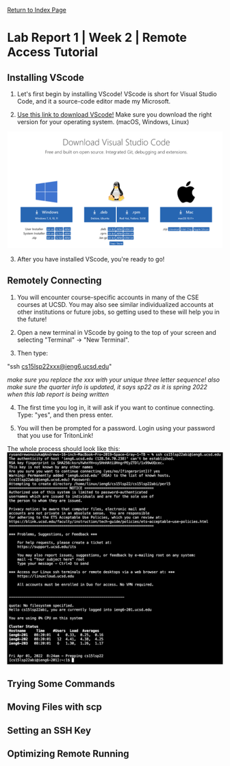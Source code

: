 [Return to Index Page](https://andrewonozuka.github.io/cse15l-lab-reports/index)

# Lab Report 1 | Week 2 | Remote Access Tutorial

## Installing VScode

1. Let's first begin by installing VScode! VScode is short for Visual Studio Code, and it a source-code editor made my Microsoft.

2. [Use this link to download VScode!](https://code.visualstudio.com/download) Make sure you download the right version for your operating system. (macOS, Windows, Linux)

![Screenshot](https://github.com/andrewonozuka/cse15l-lab-reports/blob/main/Screen%20Shot%202022-04-08%20at%2009.22.27.png?raw=true)

3. After you have installed VScode, you're ready to go!

## Remotely Connecting

1. You will encounter course-specific accounts in many of the CSE courses at UCSD. You may also see similar individualized accounts at other institutions or future jobs, so getting used to these will help you in the future!

2. Open a new terminal in VScode by going to the top of your screen and selecting "Terminal" -> "New Terminal".

3. Then type:

"ssh cs15lsp22xxx@ieng6.ucsd.edu"

*make sure you replace the xxx with your unique three letter sequence! also make sure the quarter info is updated, it says sp22 as it is spring 2022 when this lab report is being written*

4. The first time you log in, it will ask if you want to continue connecting. Type: "yes", and then press enter.

5. You will then be prompted for a password. Login using your password that you use for TritonLink!

The whole process should look like this:
![Screenshot](https://github.com/andrewonozuka/cse15l-lab-reports/blob/main/Screen%20Shot%202022-04-08%20at%2009.46.08.png?raw=true)

## Trying Some Commands


## Moving Files with scp


## Setting an SSH Key


## Optimizing Remote Running

